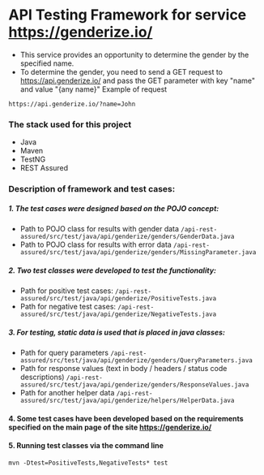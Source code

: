 # API Testing Framework for service https://genderize.io/
- This service provides an opportunity to determine the gender by the specified name.
- To determine the gender, you need to send a GET request to https://api.genderize.io/ and pass the GET parameter with key "name" and value "{any name}"
Example of request
```
https://api.genderize.io/?name=John
```
### The stack used for this project
- Java
- Maven
- TestNG
- REST Assured
### Description of framework and test cases:
##### 1. The test cases were designed based on the POJO concept:
- Path to POJO class for results with gender data
`/api-rest-assured/src/test/java/api/genderize/genders/GenderData.java`
- Path to POJO class for results with error data
`/api-rest-assured/src/test/java/api/genderize/genders/MissingParameter.java`
##### 2. Two test classes were developed to test the functionality:
- Path for positive test cases:
`/api-rest-assured/src/test/java/api/genderize/PositiveTests.java`
- Path for negative test cases:
`/api-rest-assured/src/test/java/api/genderize/NegativeTests.java`
##### 3. For testing, static data is used that is placed in java classes:
- Path for query parameters
`/api-rest-assured/src/test/java/api/genderize/genders/QueryParameters.java`
- Path for response values (text in body / headers / status code descriptions)
`/api-rest-assured/src/test/java/api/genderize/genders/ResponseValues.java`
- Path for another helper data 
`/api-rest-assured/src/test/java/api/genderize/helpers/HelperData.java`
#### 4. Some test cases have been developed based on the requirements specified on the main page of the site https://genderize.io/
#### 5. Running test classes via the command line 
```
mvn -Dtest=PositiveTests,NegativeTests* test
```
